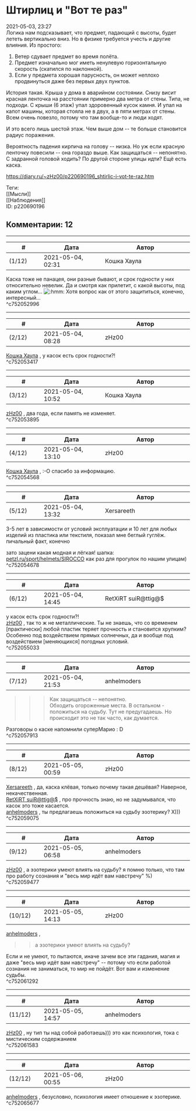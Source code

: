 Штирлиц и "Вот те раз"
======================

  
2021-05-03, 23:27  
 Логика нам подсказывает, что предмет, падающий с высоты, будет лететь вертикально вниз. Но в физике требуется учесть и другие влияния. Из простого:   
   
 1. Ветер сдувает предмет во время полёта.   
 2. Предмет изначально мог иметь ненулевую горизонтальную скорость (скатился по наклонной).   
 3. Если у предмета хорошая парусность, он может неплохо продвинуться даже без первых двух пунктов.   
   
 История такая. Крыша у дома в аварийном состоянии. Снизу висит красная ленточка на расстоянии примерно два метра от стены. Типа, не подходи. С крыши (6 этаж) упал здоровенный кусок камня. И упал на капот машины, которая стояла не в двух, а в пяти метрах от стены. Всем очень повезло, потому что там вообще-то и люди ходят.   
   
 И это всего лишь шестой этаж. Чем выше дом -- те больше становится радиус поражения.   
   
 Вероятность падения кирпича на голову -- низка. Но уж если красную ленточку повесили -- она гораздо выше. Как защищаться -- непонятно. С задранной головой ходить? По другой стороне улицы идти? Ещё есть каска.   
  
<https://diary.ru/~zHz00/p220690196_shtirlic-i-vot-te-raz.htm>  
  
Теги:  
[[Мысли]]  
[[Наблюдения]]  
ID: p220690196  


Комментарии: 12
---------------

  


---



|         #         |              Дата              |                     Автор                     |           ID           |
| --- | --- | --- | --- |
| (1/12) | 2021-05-04, 02:31 | Кошка Хаула | c752052996 |

  
 Каска тоже не панацея, они разные бывают, и срок годности у них относительно невелик. Да и смотря как прилетит, с какой высоты, под каким углом... ![:hmm:](/picture/10098045.gif) Хотя вопрос как от этого защититься, конечно, интересный...   
 ^c752052996

---



|         #         |              Дата              |                     Автор                     |           ID           |
| --- | --- | --- | --- |
| (2/12) | 2021-05-04, 08:28 | zHz00 | c752053417 |

  
  [Кошка Хаула](https://rianna88.diary.ru "Старое логово дракона")  , у касок есть срок годности?!   
 ^c752053417

---



|         #         |              Дата              |                     Автор                     |           ID           |
| --- | --- | --- | --- |
| (3/12) | 2021-05-04, 10:52 | Кошка Хаула | c752053895 |

  
  [zHz00](https://zHz00.diary.ru "Untitled")  , два года, если память не изменяет.   
 ^c752053895

---



|         #         |              Дата              |                     Автор                     |           ID           |
| --- | --- | --- | --- |
| (4/12) | 2021-05-04, 13:10 | zHz00 | c752054568 |

  
  [Кошка Хаула](https://rianna88.diary.ru "Старое логово дракона")  , :-О спасибо за информацию.   
 ^c752054568

---



|         #         |              Дата              |                     Автор                     |           ID           |
| --- | --- | --- | --- |
| (5/12) | 2021-05-04, 13:32 | Xersareeth | c752054678 |

  
 3-5 лет в зависимости от условий эксплуатации и 10 лет для любых изделий из пластика или текстиля, показал мне беглый гуглёж. пичальный факт, конечно   
   
 зато зацени какая модная и лёгкая! шапка:  [petzl.ru/sport/helmets/SIROCCO](https://petzl.ru/sport/helmets/SIROCCO)  как раз для прогулок по нашим улицам)   
 ^c752054678

---



|         #         |              Дата              |                     Автор                     |           ID           |
| --- | --- | --- | --- |
| (6/12) | 2021-05-04, 14:45 | RetXiRT suiR@ttig@$ | c752055033 |

  
  у касок есть срок годности?!    
  [zHz00](https://zHz00.diary.ru "Untitled")  , так то ж не металлические. Ты не знаешь, что со временем [практически] любой пластик теряет прочность и становится хрупким? Особенно под воздействием прямых солнечных, да и вообще под воздействием [меняющихся] погодных условий.   
 ^c752055033

---



|         #         |              Дата              |                     Автор                     |           ID           |
| --- | --- | --- | --- |
| (7/12) | 2021-05-04, 21:53 | anhelmoders | c752057913 |

  
 >>>Как защищаться -- непонятно.   
 Обходить огороженные места. В остальном - положиться на судьбу. Тут не предугадаешь. Но происходит это не так часто, как думается.   
   
 Разговоры о каске напомнили суперМарио : D   
 ^c752057913

---



|         #         |              Дата              |                     Автор                     |           ID           |
| --- | --- | --- | --- |
| (8/12) | 2021-05-05, 00:59 | zHz00 | c752059075 |

  
  [Xersareeth](https://BurrowDeclassified.diary.ru "One more fang")  , да, каска клёвая, только почему такая дешёвая? Наверное, некачественная.   
  [RetXiRT suiR@ttig@$](https://Hellspawn.diary.ru "Atomicautionuclear")  , про прочность знаю, но не задумывался, что касок это тоже касается.   
  [anhelmoders](https://anhelmoders.diary.ru "No plans. Only wonders.")  , ты предлагаешь положиться на судьбу эзотерику? Х)))   
 ^c752059075

---



|         #         |              Дата              |                     Автор                     |           ID           |
| --- | --- | --- | --- |
| (9/12) | 2021-05-05, 06:58 | anhelmoders | c752059477 |

  
  [zHz00](https://zHz00.diary.ru "Untitled")  , а эзотерики умеют влиять на судьбу? я помню только, что там про работу сознания и "весь мир идёт вам навстречу" %)   
 ^c752059477

---



|         #         |              Дата              |                     Автор                     |           ID           |
| --- | --- | --- | --- |
| (10/12) | 2021-05-05, 14:13 | zHz00 | c752061292 |

  
  [anhelmoders](https://anhelmoders.diary.ru "No plans. Only wonders.")  ,   
 >>а эзотерики умеют влиять на судьбу?   
   
 Если и не умеют, то пытаются, иначе зачем все эти гадания, магия и даже "весь мир идёт вам навстречу" -- потому что если работой сознания не заниматься, то мир не пойдёт. Вот вам и изменение судьбы.   
 ^c752061292

---



|         #         |              Дата              |                     Автор                     |           ID           |
| --- | --- | --- | --- |
| (11/12) | 2021-05-05, 14:57 | anhelmoders | c752061583 |

  
  [zHz00](https://zHz00.diary.ru "Untitled")  , ну тип ты над собой работаешь))) это как психология, тока с мистическим содержанием   
 ^c752061583

---



|         #         |              Дата              |                     Автор                     |           ID           |
| --- | --- | --- | --- |
| (12/12) | 2021-05-06, 00:55 | zHz00 | c752065677 |

  
  [anhelmoders](https://anhelmoders.diary.ru "No plans. Only wonders.")  , безусловно, психология имеет отношение к эзотерике.   
 ^c752065677